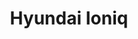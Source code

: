 ---
title: Hyundai Ioniq
car_manufacturer: Hyundai
car_name: Ioniq
car_name_subtext:
car_release_year: 
car_added_to_tbdp: 2016
car_last_change_date:
battery_size_available_kwh: 
battery_size_rated_kwh: 28
battery_size_vsource: 
weight_total: 1600
weight_front_axle: 800
weight_rear_axle: 800
weight_vsource: https://www.youtube.com/watch?v=mFj7MPfDnRc
winter_consumption_90kmh_wh-km: 156
winter_consumption_90kmh_wh-mi: 258
winter_consumption_120kmh_wh-km: 206
winter_consumption_120kmh_wh-mi: 332
winter_consumption_vsource: https://www.youtube.com/watch?v=mFj7MPfDnRc
summer_consumption_90kmh_wh-km: 
summer_consumption_90kmh_wh-mi: 
summer_consumption_120kmh_wh-km: 
summer_consumption_120kmh_wh-mi: 
summer_consumption_vsource: 
winter_range_90kmh_km: 
winter_range_120kmh_km: 
winter_range_vsource: https://www.youtube.com/watch?v=mFj7MPfDnRc
summer_range_90kmh_km: 
summer_range_120kmh_km: 140
summer_range_vsource: 
bananaboxes_trunk: 6
bananaboxes_folded_seats: 16
bananaboxes_vsource: https://www.youtube.com/watch?v=elH0sCb4leI
car_general_review_vsource:
car_noise_80_kmh_db: 65.7
car_noise_100_kmh_db: 68.4
car_noise_120_kmh_db: 70.5
car_noise_vsource: https://www.youtube.com/watch?v=mFj7MPfDnRc
---